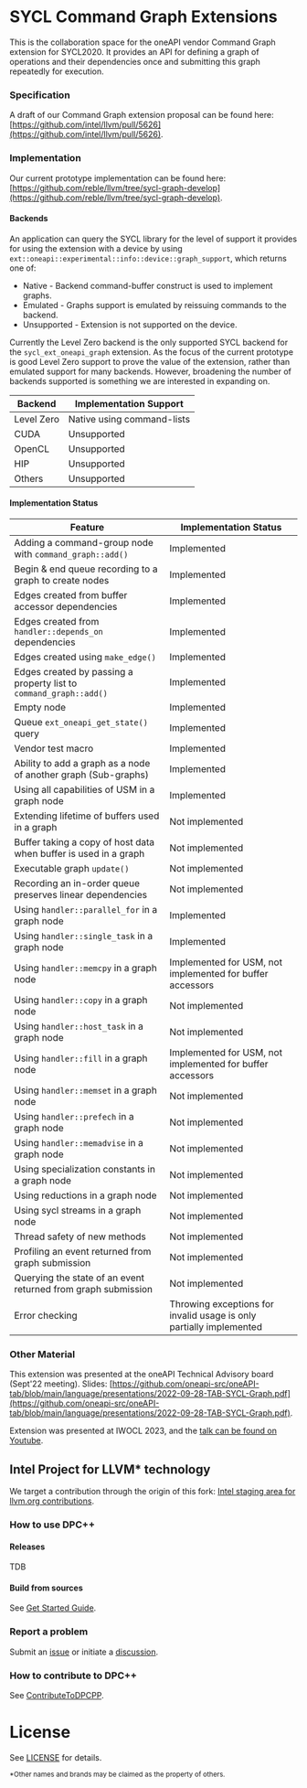 # SYCL Command Graph Extensions

This is the collaboration space for the oneAPI vendor Command Graph extension for SYCL2020. It provides an API for defining a graph of operations and their dependencies once and submitting this graph repeatedly for execution.

### Specification

A draft of our Command Graph extension proposal can be found here:
[https://github.com/intel/llvm/pull/5626](https://github.com/intel/llvm/pull/5626).

### Implementation

Our current prototype implementation can be found here:
[https://github.com/reble/llvm/tree/sycl-graph-develop](https://github.com/reble/llvm/tree/sycl-graph-develop).

#### Backends

An application can query the SYCL library for the level of support it
provides for using the extension with a device by using
`ext::oneapi::experimental::info::device::graph_support`, which returns one of:

* Native - Backend command-buffer construct is used to implement graphs.
* Emulated - Graphs support is emulated by reissuing commands to the backend.
* Unsupported - Extension is not supported on the device.

Currently the Level Zero backend is the only supported SYCL backend for the
`sycl_ext_oneapi_graph` extension. As the focus of the current prototype is good
Level Zero support to prove the value of the extension, rather than emulated
support for many backends. However, broadening the number of backends supported
is something we are interested in expanding on.

| Backend    | Implementation Support     |
| ---------- | -------------------------- |
| Level Zero | Native using command-lists |
| CUDA       | Unsupported                |
| OpenCL     | Unsupported                |
| HIP        | Unsupported                |
| Others     | Unsupported                |

#### Implementation Status

| Feature                                                            | Implementation Status |
| ------------------------------------------------------------------ | --------------------- |
| Adding a command-group node with `command_graph::add()`            | Implemented           |
| Begin & end queue recording to a graph to create nodes             | Implemented           |
| Edges created from buffer accessor dependencies                    | Implemented           |
| Edges created from `handler::depends_on` dependencies              | Implemented           |
| Edges created using `make_edge()`                                  | Implemented           |
| Edges created by passing a property list to `command_graph::add()` | Implemented           |
| Empty node                                                         | Implemented           |
| Queue `ext_oneapi_get_state()` query                               | Implemented           |
| Vendor test macro                                                  | Implemented           |
| Ability to add a graph as a node of another graph (Sub-graphs)     | Implemented           |
| Using all capabilities of USM in a graph node                      | Implemented           |
| Extending lifetime of buffers used in a graph                      | Not implemented       |
| Buffer taking a copy of host data when buffer is used in a graph   | Not implemented       |
| Executable graph `update()`                                        | Not implemented       |
| Recording an in-order queue preserves linear dependencies          | Not implemented       |
| Using `handler::parallel_for` in a graph node                      | Implemented           |
| Using `handler::single_task` in a graph node                       | Implemented           |
| Using `handler::memcpy` in a graph node                            | Implemented for USM, not implemented for buffer accessors |
| Using `handler::copy` in a graph node                              | Not implemented       |
| Using `handler::host_task` in a graph node                         | Not implemented       |
| Using `handler::fill` in a graph node                              | Implemented for USM, not implemented for buffer accessors |
| Using `handler::memset` in a graph node                            | Not implemented       |
| Using `handler::prefech` in a graph node                           | Not implemented       |
| Using `handler::memadvise` in a graph node                         | Not implemented       |
| Using specialization constants in a graph node                     | Not implemented       |
| Using reductions in a graph node                                   | Not implemented       |
| Using sycl streams in a graph node                                 | Not implemented       |
| Thread safety of new methods                                       | Not implemented       |
| Profiling an event returned from graph submission                  | Not implemented       |
| Querying the state of an event returned from graph submission      | Not implemented       |
| Error checking                                                     | Throwing exceptions for invalid usage is only partially implemented |

### Other Material

This extension was presented at the oneAPI Technical Advisory board (Sept'22 meeting). Slides: [https://github.com/oneapi-src/oneAPI-tab/blob/main/language/presentations/2022-09-28-TAB-SYCL-Graph.pdf](https://github.com/oneapi-src/oneAPI-tab/blob/main/language/presentations/2022-09-28-TAB-SYCL-Graph.pdf).

Extension was presented at IWOCL 2023, and the [talk can be found on Youtube](https://www.youtube.com/watch?v=aOTAmyr04rM).

## Intel Project for LLVM\* technology

We target a contribution through the origin of this fork: [Intel staging area for llvm.org contributions](https://github.com/intel/llvm).

### How to use DPC++

#### Releases

TDB

#### Build from sources

See [Get Started Guide](./sycl/doc/GetStartedGuide.md).

### Report a problem

Submit an [issue](https://github.com/intel/llvm/issues) or initiate a 
[discussion](https://github.com/intel/llvm/discussions).

### How to contribute to DPC++

See [ContributeToDPCPP](./sycl/doc/developer/ContributeToDPCPP.md).

# License

See [LICENSE](./sycl/LICENSE.TXT) for details.

<sub>\*Other names and brands may be claimed as the property of others.</sub>
